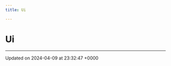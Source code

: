 ```yaml
---
title: Ui

---
```


# Ui








-------------------------------

Updated on 2024-04-09 at 23:32:47 +0000